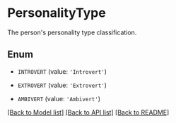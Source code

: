 # PersonalityType

The person's personality type classification.

## Enum

* `INTROVERT` (value: `'Introvert'`)

* `EXTROVERT` (value: `'Extrovert'`)

* `AMBIVERT` (value: `'Ambivert'`)

[[Back to Model list]](../README.md#documentation-for-models) [[Back to API list]](../README.md#documentation-for-api-endpoints) [[Back to README]](../README.md)



